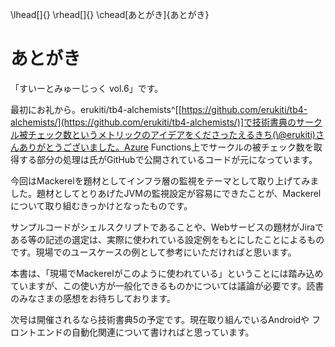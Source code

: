 \lhead[]{}
\rhead[]{}
\chead[あとがき]{あとがき}

# あとがき

「すいーとみゅーじっく vol.6」です。

最初にお礼から。erukiti/tb4-alchemists^[[https://github.com/erukiti/tb4-alchemists/](https://github.com/erukiti/tb4-alchemists/)]で技術書典のサークル被チェック数というメトリックのアイデアをくださったえるきち(\@erukiti)さんありがとうございました。Azure Functions上でサークルの被チェック数を取得する部分の処理は氏がGitHubで公開されているコードが元になっています。

今回はMackerelを題材としてインフラ層の監視をテーマとして取り上げてみました。題材としてとりあげたJVMの監視設定が容易にできたことが、Mackerelについて取り組むきっかけとなったものです。

サンプルコードがシェルスクリプトであることや、Webサービスの題材がJiraである等の記述の選定は、実際に使われている設定例をもとにしたことによるものです。現場でのユースケースの例として参考にいただければと思います。

本書は、「現場でMackerelがこのように使われている」ということには踏み込めていますが、この使い方が一般化できるものかについては議論が必要です。読書のみなさまの感想をお待ちしております。

次号は開催されるなら技術書典5の予定です。現在取り組んでいるAndroidや
フロントエンドの自動化関連について書ければと思っています。


